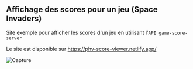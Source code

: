 ## Affichage des scores pour un jeu (Space Invaders)

Site exemple pour afficher les scores d'un jeu en utilisant l'`API game-score-server`

Le site est disponible sur https://phv-score-viewer.netlify.app/

![Capture](https://user-images.githubusercontent.com/47943684/81065343-9232b480-8edb-11ea-82b6-d476b616aa38.png)
